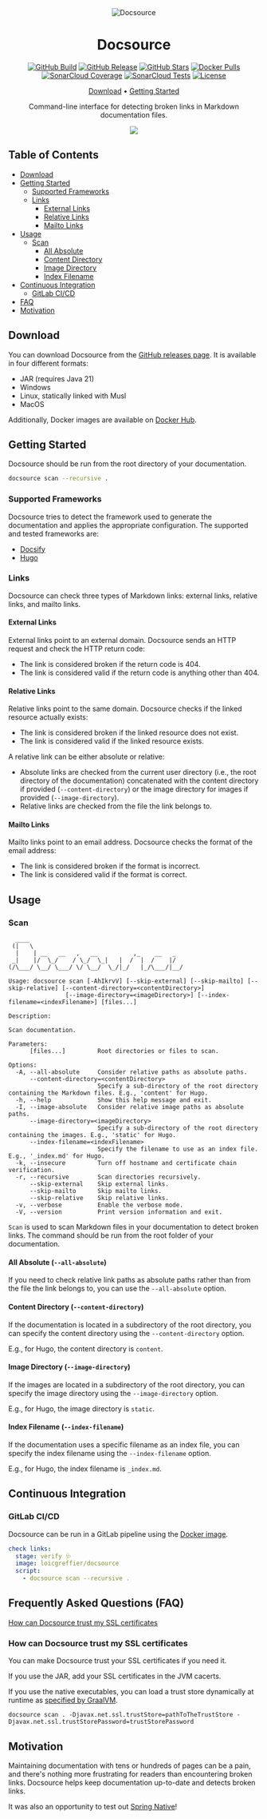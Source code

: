 <div align="center">

<img src=".readme/logo.svg" alt="Docsource"/>

# Docsource

[![GitHub Build](https://img.shields.io/github/actions/workflow/status/loicgreffier/docsource/build.yml?branch=main&logo=github&style=for-the-badge)](https://github.com/loicgreffier/docsource/actions/workflows/build.yml)
[![GitHub Release](https://img.shields.io/github/v/release/loicgreffier/docsource?logo=github&style=for-the-badge)](https://github.com/loicgreffier/docsource/releases)
[![GitHub Stars](https://img.shields.io/github/stars/loicgreffier/docsource?logo=github&style=for-the-badge)](https://github.com/loicgreffier/docsource)
[![Docker Pulls](https://img.shields.io/docker/pulls/loicgreffier/docsource?label=Pulls&logo=docker&style=for-the-badge)](https://hub.docker.com/r/loicgreffier/docsource/tags)
[![SonarCloud Coverage](https://img.shields.io/sonar/coverage/loicgreffier_docsource?logo=sonarcloud&server=https%3A%2F%2Fsonarcloud.io&style=for-the-badge)](https://sonarcloud.io/component_measures?id=loicgreffier_docsource&metric=coverage&view=list)
[![SonarCloud Tests](https://img.shields.io/sonar/tests/loicgreffier_docsource/main?server=https%3A%2F%2Fsonarcloud.io&style=for-the-badge&logo=sonarcloud)](https://sonarcloud.io/component_measures?metric=tests&view=list&id=loicgreffier_docsource)
[![License](https://img.shields.io/badge/License-Apache%202.0-blue.svg?logo=apache&style=for-the-badge)](https://opensource.org/licenses/Apache-2.0)

[Download](https://github.com/loicgreffier/docsource/releases) • [Getting Started](#getting-started)

Command-line interface for detecting broken links in Markdown documentation files.

![](.readme/demo.gif)

</div>

## Table of Contents

* [Download](#download)
* [Getting Started](#getting-started)
    * [Supported Frameworks](#supported-frameworks)
    * [Links](#links)
        * [External Links](#external-links)
        * [Relative Links](#relative-links)
        * [Mailto Links](#mailto-links)
* [Usage](#usage)
    * [Scan](#scan)
        * [All Absolute](#all-absolute---all-absolute)
        * [Content Directory](#content-directory---content-directory)
        * [Image Directory](#image-directory---image-directory)
        * [Index Filename](#index-filename---index-filename)
* [Continuous Integration](#continuous-integration)
    * [GitLab CI/CD](#gitlab-cicd)
* [FAQ](#frequently-asked-questions-faq)
* [Motivation](#motivation)

## Download

You can download Docsource from the [GitHub releases page](https://github.com/loicgreffier/docsource/releases).
It is available in four different formats:

- JAR (requires Java 21)
- Windows
- Linux, statically linked with Musl
- MacOS

Additionally, Docker images are available on [Docker Hub](https://hub.docker.com/r/loicgreffier/docsource).

## Getting Started

Docsource should be run from the root directory of your documentation.

```bash
docsource scan --recursive . 
```

### Supported Frameworks

Docsource tries to detect the framework used to generate the documentation and applies the appropriate configuration.
The supported and tested frameworks are:

- [Docsify](https://docsify.js.org)
- [Hugo](https://gohugo.io)

### Links

Docsource can check three types of Markdown links: external links, relative links, and mailto links.

#### External Links

External links point to an external domain.
Docsource sends an HTTP request and check the HTTP return code:

- The link is considered broken if the return code is 404.
- The link is considered valid if the return code is anything other than 404.

#### Relative Links

Relative links point to the same domain.
Docsource checks if the linked resource actually exists:

- The link is considered broken if the linked resource does not exist.
- The link is considered valid if the linked resource exists.

A relative link can be either absolute or relative:

- Absolute links are checked from the current user directory (i.e., the root directory of the documentation)
  concatenated with the content directory if provided (`--content-directory`) or the image directory for images if
  provided (`--image-directory`).
- Relative links are checked from the file the link belongs to.

#### Mailto Links

Mailto links point to an email address.
Docsource checks the format of the email address:

- The link is considered broken if the format is incorrect.
- The link is considered valid if the format is correct.

## Usage

### Scan

```console
  ____
 (|   \
  |    | __   __   ,   __          ,_    __   _
 _|    |/  \_/    / \_/  \_|   |  /  |  /    |/
(/\___/ \__/ \___/ \/ \__/  \_/|_/   |_/\___/|__/

Usage: docsource scan [-AhIkrvV] [--skip-external] [--skip-mailto] [--skip-relative] [--content-directory=<contentDirectory>]
                [--image-directory=<imageDirectory>] [--index-filename=<indexFilename>] [files...]

Description:

Scan documentation.

Parameters:
      [files...]         Root directories or files to scan.

Options:
  -A, --all-absolute     Consider relative paths as absolute paths.
      --content-directory=<contentDirectory>
                         Specify a sub-directory of the root directory containing the Markdown files. E.g., 'content' for Hugo.
  -h, --help             Show this help message and exit.
  -I, --image-absolute   Consider relative image paths as absolute paths.
      --image-directory=<imageDirectory>
                         Specify a sub-directory of the root directory containing the images. E.g., 'static' for Hugo.
      --index-filename=<indexFilename>
                         Specify the filename to use as an index file. E.g., '_index.md' for Hugo.
  -k, --insecure         Turn off hostname and certificate chain verification.
  -r, --recursive        Scan directories recursively.
      --skip-external    Skip external links.
      --skip-mailto      Skip mailto links.
      --skip-relative    Skip relative links.
  -v, --verbose          Enable the verbose mode.
  -V, --version          Print version information and exit.
```

`Scan` is used to scan Markdown files in your documentation to detect broken links.
The command should be run from the root folder of your documentation.

#### All Absolute (`--all-absolute`)

If you need to check relative link paths as absolute paths rather than from the file the link belongs to, you can use
the `--all-absolute` option.

#### Content Directory (`--content-directory`)

If the documentation is located in a subdirectory of the root directory, you can specify the content directory using
the `--content-directory` option.

E.g., for Hugo, the content directory is `content`.

#### Image Directory (`--image-directory`)

If the images are located in a subdirectory of the root directory, you can specify the image directory using the
`--image-directory` option.

E.g., for Hugo, the image directory is `static`.

#### Index Filename (`--index-filename`)

If the documentation uses a specific filename as an index file, you can specify the index filename using the
`--index-filename` option.

E.g., for Hugo, the index filename is `_index.md`.

## Continuous Integration

### GitLab CI/CD

Docsource can be run in a GitLab pipeline using the [Docker image](https://hub.docker.com/r/loicgreffier/docsource).

```yaml
check links:
  stage: verify 🩺
  image: loicgreffier/docsource
  script:
    - docsource scan --recursive .
```

## Frequently Asked Questions (FAQ)

[How can Docsource trust my SSL certificates](#how-can-docsource-trust-my-ssl-certificates)

### How can Docsource trust my SSL certificates

You can make Docsource trust your SSL certificates if you need it.

If you use the JAR, add your SSL certificates in the JVM cacerts.

If you use the native executables, you can load a trust store dynamically at runtime
as [specified by GraalVM](https://www.graalvm.org/22.1/reference-manual/native-image/CertificateManagement/).

```console
docsource scan . -Djavax.net.ssl.trustStore=pathToTheTrustStore -Djavax.net.ssl.trustStorePassword=trustStorePassword
```

## Motivation

Maintaining documentation with tens or hundreds of pages can be a pain, and there's nothing more frustrating for readers
than encountering broken links. Docsource helps keep documentation up-to-date and detects broken links.

It was also an opportunity to test
out [Spring Native](https://docs.spring.io/spring-native/docs/current/reference/htmlsingle/)!
